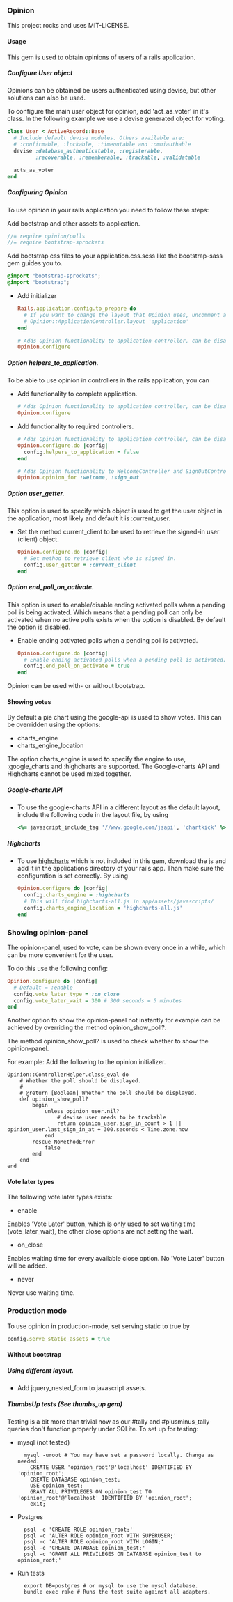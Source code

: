 ### Opinion

This project rocks and uses MIT-LICENSE.

#### Usage

This gem is used to obtain opinions of users of a rails application.

##### Configure User object

Opinions can be obtained be users authenticated using devise, but other solutions can also be used.

To configure the main user object for opinion, add 'act_as_voter' in it's class. In the following example we use a devise generated object for voting.

```ruby
class User < ActiveRecord::Base
  # Include default devise modules. Others available are:
  # :confirmable, :lockable, :timeoutable and :omniauthable
  devise :database_authenticatable, :registerable,
         :recoverable, :rememberable, :trackable, :validatable

  acts_as_voter
end
```

##### Configuring Opinion

To use opinion in your rails application you need to follow these steps:

Add bootstrap and other assets to application.

```js
//= require opinion/polls
//= require bootstrap-sprockets
```

Add bootstrap css files to your application.css.scss like the bootstrap-sass gem guides you to.

```css
@import "bootstrap-sprockets";
@import "bootstrap";
```

 * Add initializer

    ```ruby
    Rails.application.config.to_prepare do
      # If you want to change the layout that Opinion uses, uncomment and customize the next line:
      # Opinion::ApplicationController.layout 'application'
    end

    # Adds Opinion functionality to application controller, can be disabled using helpers_to_application configuration option. 
    Opinion.configure
    ```

##### Option helpers\_to\_application.

To be able to use opinion in controllers in the rails application, you can

 * Add functionality to complete application.

    ```ruby
    # Adds Opinion functionality to application controller, can be disabled using helpers_to_application configuration option. 
    Opinion.configure
    ```

 * Add functionality to required controllers.

    ```ruby
    # Adds Opinion functionality to application controller, can be disabled using helpers_to_application configuration option. 
    Opinion.configure.do |config|
      config.helpers_to_application = false
    end

    # Adds Opinion functionality to WelcomeController and SignOutController.
    Opinion.opinion_for :welcome, :sign_out
    ```

##### Option user\_getter.

This option is used to specify which object is used to get the user object in the application, most likely and default it is \:current\_user. 

 * Set the method current\_client to be used to retrieve the signed-in user \(client\) object.

    ```ruby
    Opinion.configure.do |config|
      # Set method to retrieve client who is signed in.
      config.user_getter = :current_client
    end
    ```

##### Option end\_poll\_on\_activate.

This option is used to enable/disable ending activated polls when a pending poll is being activated. Which means that a pending poll can only
be activated when no active polls exists when the option is disabled. By default the option is disabled.

 * Enable ending activated polls when a pending poll is activated.

    ```ruby
    Opinion.configure.do |config|
      # Enable ending activated polls when a pending poll is activated.
      config.end_poll_on_activate = true
    end
    ```

Opinion can be used with- or without bootstrap.

#### Showing votes

By default a pie chart using the google-api is used to show votes. This can be overridden using the options:

 * charts_engine
 * charts_engine_location

The option charts\_engine is used to specify the engine to use, :google_charts and :highcharts are supported. 
The Google-charts API and Highcharts cannot be used mixed together.

##### Google-charts API

 * To use the google-charts API in a different layout as the default layout, include the following code in the layout file, by using

    ```ruby
    <%= javascript_include_tag '//www.google.com/jsapi', 'chartkick' %>
    ```

##### Highcharts

 * To use [highcharts](www.highcharts.com) which is not included in this gem, download the js and add it in the applications directory of your rails app. Than make sure the configuration is set correctly. By using

    ```ruby
    Opinion.configure do |config|
      config.charts_engine = :highcharts
      # This will find highcharts-all.js in app/assets/javascripts/
      config.charts_engine_location = 'highcharts-all.js'
    end
    ```

### Showing opinion-panel

The opinion-panel, used to vote, can be shown every once in a while, which can be more convenient for the user. 

To do this use the following config:
 
```ruby
Opinion.configure do |config|
  # Default = :enable
  config.vote_later_type = :on_close
  config.vote_later_wait = 300 # 300 seconds = 5 minutes
end
```

Another option to show the opinion-panel not instantly for example can be achieved by overriding the method opinion_show_poll?.

The method opinion_show_poll? is used to check whether to show the opinion-panel.

For example: Add the following to the opinion initializer. 

```
Opinion::ControllerHelper.class_eval do
	# Whether the poll should be displayed.
	#
	# @return [Boolean] Whether the poll should be displayed.
	def opinion_show_poll?
		begin
			unless opinion_user.nil?
				# devise user needs to be trackable
				return opinion_user.sign_in_count > 1 || opinion_user.last_sign_in_at + 300.seconds < Time.zone.now
			end
		rescue NoMethodError
			false
		end
	end
end
```

#### Vote later types

The following vote later types exists:

 * enable
 
 Enables 'Vote Later' button, which is only used to set waiting time (vote_later_wait), the other close options are not setting the wait.
 
 * on_close
 
 Enables waiting time for every available close option. No 'Vote Later' button will be added.
 
 * never
 
 Never use waiting time.

### Production mode

To use opinion in production-mode, set serving static to true by

```ruby
config.serve_static_assets = true
```

#### Without bootstrap

##### Using different layout.

 * Add jquery\_nested\_form to javascript assets.

##### ThumbsUp tests (See thumbs\_up gem)

Testing is a bit more than trivial now as our #tally and #plusminus\_tally queries don't function properly under SQLite. To set up for testing:

* mysql (not tested)

    ```shell
      mysql -uroot # You may have set a password locally. Change as needed.
        CREATE USER 'opinion_root'@'localhost' IDENTIFIED BY 'opinion_root';
        CREATE DATABASE opinion_test;
        USE opinion_test;
        GRANT ALL PRIVILEGES ON opinion_test TO 'opinion_root'@'localhost' IDENTIFIED BY 'opinion_root';
        exit;
    ```
* Postgres

    ```shell
      psql -c 'CREATE ROLE opinion_root;'
      psql -c 'ALTER ROLE opinion_root WITH SUPERUSER;'
      psql -c 'ALTER ROLE opinion_root WITH LOGIN;'
      psql -c 'CREATE DATABASE opinion_test;'
      psql -c 'GRANT ALL PRIVILEGES ON DATABASE opinion_test to opinion_root;'
    ```
* Run tests

    
    ```shell
      export DB=postgres # or mysql to use the mysql database.
      bundle exec rake # Runs the test suite against all adapters.
    ```
